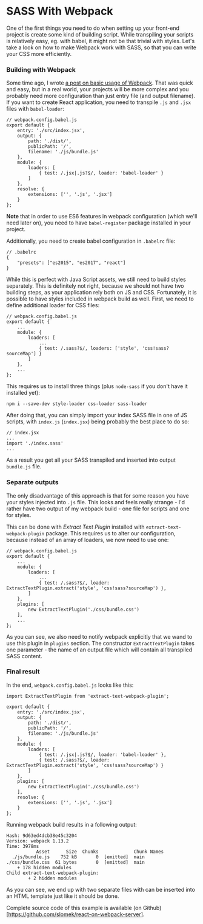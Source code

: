 # SASS With Webpack

One of the first things you need to do when setting up your front-end project is create some kind of building script. While transpiling your scripts is relatively easy, eg. with babel, it might not be that trivial with styles. Let's take a look on how to make Webpack work with SASS, so that you can write your CSS more efficiently.

### Building with Webpack

Some time ago, I wrote [a post on basic usage of Webpack](http://mycodesmells.com/post/webpack-simple-example/). That was quick and easy, but in a real world, your projects will be more complex and you probably need more configuration than just entry file (and output filename). If you want to create React application, you need to transpile `.js` and `.jsx` files with `babel-loader`:

    // webpack.config.babel.js
    export default {
        entry: './src/index.jsx',
        output: {
            path: './dist/',
            publicPath: '/',
            filename: './js/bundle.js'
        },
        module: {
            loaders: [
                { test: /.jsx|.js?$/, loader: 'babel-loader' }
            ]
        },
        resolve: {
            extensions: ['', '.js', '.jsx']
        }
    };

**Note** that in order to use ES6 features in webpack configuration (which we'll need later on), you need to have `babel-register` package installed in your project.

Additionally, you need to create babel configuration in `.babelrc` file:

    // .babelrc
    {
        "presets": ["es2015", "es2017", "react"]
    }

While this is perfect with Java Script assets, we still need to build styles separately. This is definitely not right, because we should not have two building steps, as your application rely both on JS and CSS. Fortunately, it is possible to have styles included in webpack build as well. First, we need to define additional loader for CSS files:

    // webpack.config.babel.js
    export default {
        ...
        module: {
            loaders: [
                ...
                { test: /.sass?$/, loaders: ['style', 'css!sass?sourceMap'] }
            ]
        },
        ...
    };

This requires us to install three things (plus `node-sass` if you don't have it installed yet):

    npm i --save-dev style-loader css-loader sass-loader

After doing that, you can simply import your index SASS file in one of JS scripts, with `index.js` (`index.jsx`) being probably the best place to do so:

    // index.jsx
    ...
    import './index.sass'
    ...

As a result you get all your SASS transpiled and inserted into output `bundle.js` file.

### Separate outputs

The only disadvantage of this approach is that for some reason you have your styles injected into `.js` file. This looks and feels really strange - I'd rather have two output of my webpack build - one file for scripts and one for styles.

This can be done with _Extract Text Plugin_ installed with `extract-text-webpack-plugin` package. This requires us to alter our configuration, because instead of an array of loaders, we now need to use one:

    // webpack.config.babel.js
    export default {
        ...
        module: {
            loaders: [
                ...
                { test: /.sass?$/, loader: ExtractTextPlugin.extract('style', 'css!sass?sourceMap') },
            ]
        },
        plugins: [
            new ExtractTextPlugin('./css/bundle.css')
        ],
        ...
    };

As you can see, we also need to notify webpack explicitly that we wand to use this plugin in `plugins` section. The constructor `ExtractTextPlugin` takes one parameter - the name of an output file which will contain all transpiled SASS content.

### Final result

In the end, `webpack.config.babel.js` looks like this:

    import ExtractTextPlugin from 'extract-text-webpack-plugin';

    export default {
        entry: './src/index.jsx',
        output: {
            path: './dist/',
            publicPath: '/',
            filename: './js/bundle.js'
        },
        module: {
            loaders: [
                { test: /.jsx|.js?$/, loader: 'babel-loader' },
                { test: /.sass?$/, loader: ExtractTextPlugin.extract('style', 'css!sass?sourceMap') }
            ]
        },
        plugins: [
            new ExtractTextPlugin('./css/bundle.css')
        ],
        resolve: {
            extensions: ['', '.js', '.jsx']
        }
    };

Running webpack build results in a following output:

    Hash: 9d63ed4dcb38e45c3204
    Version: webpack 1.13.2
    Time: 3978ms
               Asset      Size  Chunks             Chunk Names
      ./js/bundle.js    752 kB       0  [emitted]  main
    ./css/bundle.css  61 bytes       0  [emitted]  main
        + 178 hidden modules
    Child extract-text-webpack-plugin:
            + 2 hidden modules

As you can see, we end up with two separate files with can be inserted into an HTML template just like it should be done.

Complete source code of this example is available (on Github)[https://github.com/slomek/react-on-webpack-server].
